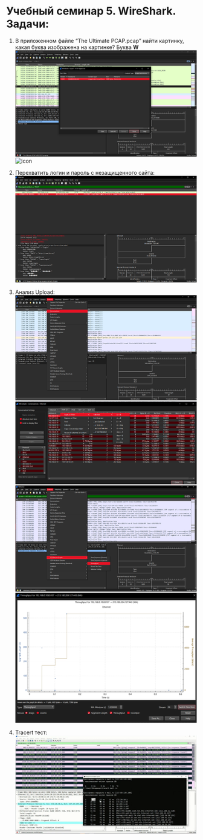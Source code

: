 # Учебный семинар 5. WireShark. Задачи:
1) В приложенном файле “The Ultimate PCAP.pcap” найти картинку, какая буква изображена на картинке?
Буква **W**
![task 1](task1.png)
![icon](favicon.ico)

2) Перехватить логин и пароль с незащищенного сайта:
![task 2](task2.png)

3) Анализ Upload:
![upload 1](upload1.png)
![upload 2](upload2.png)
![upload 3](upload3.png)
![upload 4](upload4.png)

4) Tracert тест:
![tracert](tracert.png)